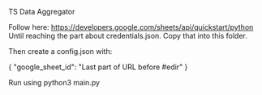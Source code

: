 TS Data Aggregator

Follow here: https://developers.google.com/sheets/api/quickstart/python Until reaching the part about credentials.json. Copy that into this folder.

Then create a config.json with:

{
    "google_sheet_id": "Last part of URL before #edir"
}


Run using python3 main.py
